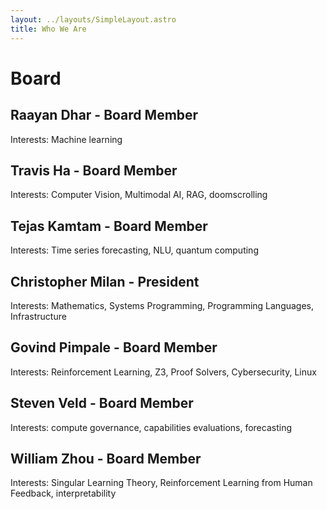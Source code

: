 ```yaml
---
layout: ../layouts/SimpleLayout.astro
title: Who We Are
---
```


# Board

## Raayan Dhar - Board Member

Interests: Machine learning

## Travis Ha - Board Member

Interests: Computer Vision, Multimodal AI, RAG, doomscrolling

## Tejas Kamtam - Board Member

Interests: Time series forecasting, NLU, quantum computing

## Christopher Milan - President

Interests: Mathematics, Systems Programming, Programming Languages, Infrastructure

## Govind Pimpale - Board Member

Interests: Reinforcement Learning, Z3, Proof Solvers, Cybersecurity, Linux

## Steven Veld - Board Member

Interests: compute governance, capabilities evaluations, forecasting

## William Zhou - Board Member

Interests: Singular Learning Theory, Reinforcement Learning from Human Feedback, interpretability
